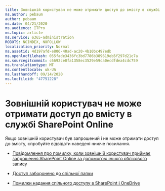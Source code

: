 ```yaml
---
title: Зовнішній користувач не може отримати доступ до вмісту в службі SharePoint Online
ms.author: pebaum
author: pebaum
ms.date: 04/21/2020
ms.audience: ITPro
ms.topic: article
ms.service: o365-administration
ROBOTS: NOINDEX, NOFOLLOW
localization_priority: Normal
ms.assetid: 4d197afd-e806-40ad-ac20-4b10bc497edb
ms.openlocfilehash: 055fade3436fc3bd7786b389619eb5f297d21c7a
ms.sourcegitcommit: c6692ce0fa1358ec3529e59ca0ecdfdea4cdc759
ms.translationtype: MT
ms.contentlocale: uk-UA
ms.lasthandoff: 09/14/2020
ms.locfileid: "47751228"
---
```

# <a name="external-user-is-unable-to-access-content-in-sharepoint-online"></a>Зовнішній користувач не може отримати доступ до вмісту в службі SharePoint Online

Якщо зовнішній користувач був запрошений і не може отримати доступ до вмісту, спробуйте відвідати наведені нижче посилання.

- [Повідомлення про помилку, коли зовнішній користувач приймає запрошення SharePoint Online за допомогою іншого облікового запису](https://docs.microsoft.com/sharepoint/support/sharing-and-permissions/error-when-external-user-accepts-an-invitation-by-using-another-account)

- [Доступ заборонено до спільної папки](https://docs.microsoft.com/sharepoint/support/sharing-and-permissions/cannot-access-shared-folder)

- [Помилки надання спільного доступу в SharePoint і OneDrive](https://docs.microsoft.com/sharepoint/sharepoint-onedrive-error-message)

